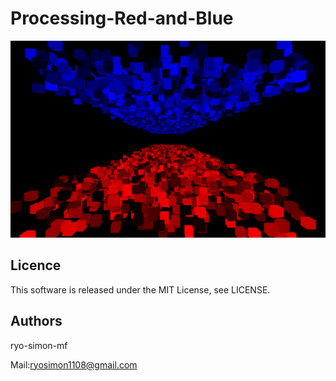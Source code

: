 # Processing-Red-and-Blue

![image.png](https://raw.githubusercontent.com/ryo-simon-mf/Processing-Red-and-Blue/master/image/image.png)


## Licence
This software is released under the MIT License, see LICENSE.

## Authors
ryo-simon-mf

Mail:ryosimon1108@gmail.com
